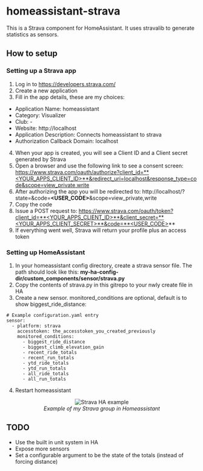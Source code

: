 # homeassistant-strava
This is a Strava component for HomeAssistant. It uses stravalib to generate statistics as sensors.

## How to setup

### Setting up a Strava app
1. Log in to https://developers.strava.com/
2. Create a new application
3. Fill in the app details, these are my choices:
  * Application Name: homeassistant
  * Category: Visualizer
  * Club: -
  * Website: http://localhost
  * Application Description: Connects homeassistant to strava
  * Authorization Callback Domain: localhost
4. When your app is created, you will see a Client ID and a Client secret generated by Strava
5. Open a browser and use the following link to see a consent screen: https://www.strava.com/oauth/authorize?client_id=**<YOUR_APPS_CLIENT_ID>**&redirect_uri=localhost&response_type=code&scope=view_private,write 
6. After authorizing the app you will be redirected to: http://localhost/?state=&code=**<USER_CODE>**&scope=view_private,write
7. Copy the code
8. Issue a POST request to: https://www.strava.com/oauth/token?client_id=**<YOUR_APPS_CLIENT_ID>**&client_secret=**<YOUR_APPS_CLIENT_SECRET>**&code=**<USER_CODE>**
9. If everything went well, Strava will return your profile plus an access token

### Setting up HomeAssistant
1. In your homeassistant config directory, create a strava sensor file. The path should look like this: **my-ha-config-dir/custom_components/sensor/strava.py**
2. Copy the contents of strava.py in this gitrepo to your nwly create file in HA
3. Create a new sensor. monitored_conditions are optional, default is to show biggest_ride_distance:
~~~~
# Example configuration.yaml entry
sensor:
  - platform: strava
    accesstoken: the_accesstoken_you_created_previously
    monitored_conditions:
      - biggest_ride_distance
      - biggest_climb_elevation_gain
      - recent_ride_totals
      - recent_run_totals
      - ytd_ride_totals
      - ytd_run_totals
      - all_ride_totals
      - all_run_totals
~~~~
4. Restart homeassistant


<p align="center">
  <img src="https://raw.githubusercontent.com/Miicroo/homeassistant-strava/master/strava-example.PNG" alt="Strava HA example"/><br />
  <i>Example of my Strava group in Homeassistant</i>
</p>

## TODO
* Use the built in unit system in HA
* Expose more sensors
* Set a configurable argument to be the state of the totals (instead of forcing distance)